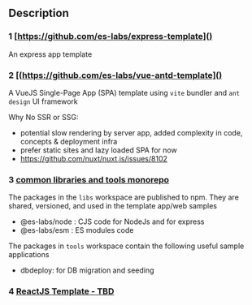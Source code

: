 ## Description

### 1 [https://github.com/es-labs/express-template]()

An express app template

### 2 [(https://github.com/es-labs/vue-antd-template]()

A VueJS Single-Page App (SPA) template using `vite` bundler and `ant design` UI framework

Why No SSR or SSG:
- potential slow rendering by server app, added complexity in code, concepts & deployment infra
- prefer static sites and lazy loaded SPA for now
- https://github.com/nuxt/nuxt.js/issues/8102

### 3 [common libraries and tools monorepo](https://github.com/es-labs/jscommon)

The packages in the `libs` workspace are published to npm. They are shared, versioned, and used in the template app/web samples
- @es-labs/node : CJS code for NodeJs and for express
- @es-labs/esm : ES modules code

The packages in `tools` workspace contain the following useful sample applications
- dbdeploy: for DB migration and seeding

### 4 [ReactJS Template - TBD]()


